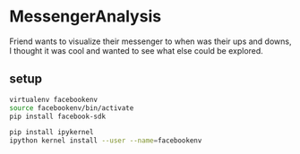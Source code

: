 # MessengerAnalysis
Friend wants to visualize their messenger to when was their ups and downs, I thought it was cool and wanted to see what else could be explored.

## setup
``` bash
virtualenv facebookenv
source facebookenv/bin/activate
pip install facebook-sdk

pip install ipykernel
ipython kernel install --user --name=facebookenv
```
